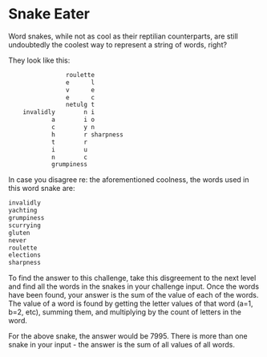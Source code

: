 # Snake Eater

Word snakes, while not as cool as their reptilian counterparts, are still undoubtedly the coolest way to represent a string of words, right?

They look like this:

```txt
                roulette
                e      l
                v      e
                e      c
                netulg t
    invalidly        n i
            a        i o
            c        y n
            h        r sharpness
            t        r
            i        u
            n        c
            grumpiness
```

In case you disagree re: the aforementioned coolness, the words used in this word snake are:

```txt
invalidly
yachting
grumpiness
scurrying
gluten
never
roulette
elections
sharpness
```

To find the answer to this challenge, take this disgreement to the next level and find all the words in the snakes in your challenge input. Once the words have been found, your answer is the sum of the value of each of the words. The value of a word is found by getting the letter values of that word (a=1, b=2, etc), summing them, and multiplying by the count of letters in the word.

For the above snake, the answer would be 7995. There is more than one snake in your input - the answer is the sum of all values of all words.
